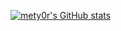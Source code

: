 [![mety0r's GitHub stats](https://github-readme-stats.vercel.app/api?username=mety0r)](https://github.com/mety0r/github-readme-stats)
